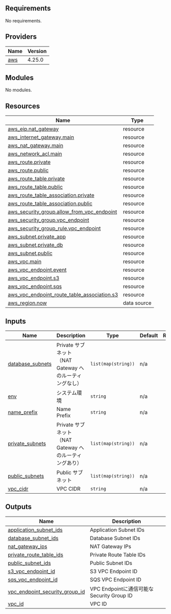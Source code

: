 <!-- BEGIN_TF_DOCS -->
## Requirements

No requirements.

## Providers

| Name | Version |
|------|---------|
| <a name="provider_aws"></a> [aws](#provider\_aws) | 4.25.0 |

## Modules

No modules.

## Resources

| Name | Type |
|------|------|
| [aws_eip.nat_gateway](https://registry.terraform.io/providers/hashicorp/aws/latest/docs/resources/eip) | resource |
| [aws_internet_gateway.main](https://registry.terraform.io/providers/hashicorp/aws/latest/docs/resources/internet_gateway) | resource |
| [aws_nat_gateway.main](https://registry.terraform.io/providers/hashicorp/aws/latest/docs/resources/nat_gateway) | resource |
| [aws_network_acl.main](https://registry.terraform.io/providers/hashicorp/aws/latest/docs/resources/network_acl) | resource |
| [aws_route.private](https://registry.terraform.io/providers/hashicorp/aws/latest/docs/resources/route) | resource |
| [aws_route.public](https://registry.terraform.io/providers/hashicorp/aws/latest/docs/resources/route) | resource |
| [aws_route_table.private](https://registry.terraform.io/providers/hashicorp/aws/latest/docs/resources/route_table) | resource |
| [aws_route_table.public](https://registry.terraform.io/providers/hashicorp/aws/latest/docs/resources/route_table) | resource |
| [aws_route_table_association.private](https://registry.terraform.io/providers/hashicorp/aws/latest/docs/resources/route_table_association) | resource |
| [aws_route_table_association.public](https://registry.terraform.io/providers/hashicorp/aws/latest/docs/resources/route_table_association) | resource |
| [aws_security_group.allow_from_vpc_endpoint](https://registry.terraform.io/providers/hashicorp/aws/latest/docs/resources/security_group) | resource |
| [aws_security_group.vpc_endpoint](https://registry.terraform.io/providers/hashicorp/aws/latest/docs/resources/security_group) | resource |
| [aws_security_group_rule.vpc_endpoint](https://registry.terraform.io/providers/hashicorp/aws/latest/docs/resources/security_group_rule) | resource |
| [aws_subnet.private_app](https://registry.terraform.io/providers/hashicorp/aws/latest/docs/resources/subnet) | resource |
| [aws_subnet.private_db](https://registry.terraform.io/providers/hashicorp/aws/latest/docs/resources/subnet) | resource |
| [aws_subnet.public](https://registry.terraform.io/providers/hashicorp/aws/latest/docs/resources/subnet) | resource |
| [aws_vpc.main](https://registry.terraform.io/providers/hashicorp/aws/latest/docs/resources/vpc) | resource |
| [aws_vpc_endpoint.event](https://registry.terraform.io/providers/hashicorp/aws/latest/docs/resources/vpc_endpoint) | resource |
| [aws_vpc_endpoint.s3](https://registry.terraform.io/providers/hashicorp/aws/latest/docs/resources/vpc_endpoint) | resource |
| [aws_vpc_endpoint.sqs](https://registry.terraform.io/providers/hashicorp/aws/latest/docs/resources/vpc_endpoint) | resource |
| [aws_vpc_endpoint_route_table_association.s3](https://registry.terraform.io/providers/hashicorp/aws/latest/docs/resources/vpc_endpoint_route_table_association) | resource |
| [aws_region.now](https://registry.terraform.io/providers/hashicorp/aws/latest/docs/data-sources/region) | data source |

## Inputs

| Name | Description | Type | Default | Required |
|------|-------------|------|---------|:--------:|
| <a name="input_database_subnets"></a> [database\_subnets](#input\_database\_subnets) | Private サブネット（NAT Gateway へのルーティングなし） | `list(map(string))` | n/a | yes |
| <a name="input_env"></a> [env](#input\_env) | システム環境 | `string` | n/a | yes |
| <a name="input_name_prefix"></a> [name\_prefix](#input\_name\_prefix) | Name Prefix | `string` | n/a | yes |
| <a name="input_private_subnets"></a> [private\_subnets](#input\_private\_subnets) | Private サブネット（NAT Gateway へのルーティングあり） | `list(map(string))` | n/a | yes |
| <a name="input_public_subnets"></a> [public\_subnets](#input\_public\_subnets) | Public サブネット | `list(map(string))` | n/a | yes |
| <a name="input_vpc_cidr"></a> [vpc\_cidr](#input\_vpc\_cidr) | VPC CIDR | `string` | n/a | yes |

## Outputs

| Name | Description |
|------|-------------|
| <a name="output_application_subnet_ids"></a> [application\_subnet\_ids](#output\_application\_subnet\_ids) | Application Subnet IDs |
| <a name="output_database_subnet_ids"></a> [database\_subnet\_ids](#output\_database\_subnet\_ids) | Database Subnet IDs |
| <a name="output_nat_gateway_ips"></a> [nat\_gateway\_ips](#output\_nat\_gateway\_ips) | NAT Gateway IPs |
| <a name="output_private_route_table_ids"></a> [private\_route\_table\_ids](#output\_private\_route\_table\_ids) | Private Route Table IDs |
| <a name="output_public_subnet_ids"></a> [public\_subnet\_ids](#output\_public\_subnet\_ids) | Public Subnet IDs |
| <a name="output_s3_vpc_endpoint_id"></a> [s3\_vpc\_endpoint\_id](#output\_s3\_vpc\_endpoint\_id) | S3 VPC Endpoint ID |
| <a name="output_sqs_vpc_endpoint_id"></a> [sqs\_vpc\_endpoint\_id](#output\_sqs\_vpc\_endpoint\_id) | SQS VPC Endpoint ID |
| <a name="output_vpc_endpoint_security_group_id"></a> [vpc\_endpoint\_security\_group\_id](#output\_vpc\_endpoint\_security\_group\_id) | VPC Endpointに通信可能なSecurity Group ID |
| <a name="output_vpc_id"></a> [vpc\_id](#output\_vpc\_id) | VPC ID |
<!-- END_TF_DOCS -->